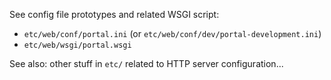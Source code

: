 See config file prototypes and related WSGI script:

* `etc/web/conf/portal.ini` (or `etc/web/conf/dev/portal-development.ini`)
* `etc/web/wsgi/portal.wsgi`

See also: other stuff in `etc/` related to HTTP server configuration...
